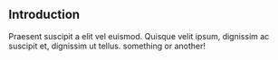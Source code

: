## Introduction
Praesent suscipit a elit vel euismod. Quisque velit ipsum, dignissim ac suscipit et, dignissim ut tellus. something or another!
